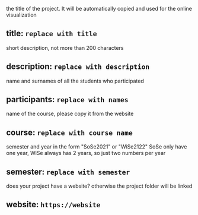 the title of the project. It will be automatically copied and used for the online visualization
## title: `replace with title`
short description, not more than 200 characters
## description: `replace with description`
name and surnames of all the students who participated
## participants: `replace with names`
name of the course, please copy it from the website
## course: `replace with course name`
semester and year in the form "SoSe2021" or "WiSe2122"
SoSe only have one year, WiSe always has 2 years, so just two numbers per year
## semester: `replace with semester`
does your project have a website? otherwise the project folder will be linked
## website: `https://website`
